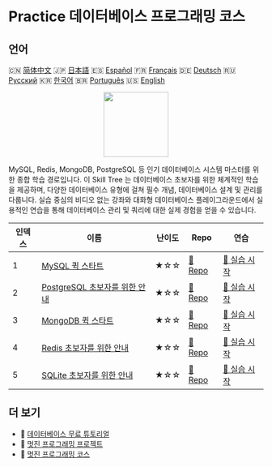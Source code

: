 # Practice 데이터베이스 프로그래밍 코스

## 언어

🇨🇳 [简体中文](README_zh.md) 🇯🇵 [日本語](README_ja.md) 🇪🇸 [Español](README_es.md) 🇫🇷 [Français](README_fr.md) 🇩🇪 [Deutsch](README_de.md) 🇷🇺 [Русский](README_ru.md) 🇰🇷 [한국어](README_ko.md) 🇧🇷 [Português](README_pt.md) 🇺🇸 [English](README.md) 

<div align="center">
<img width="128px" src="https://file.labex.io/path/S2s0kYPxCISr.png">
</div>

MySQL, Redis, MongoDB, PostgreSQL 등 인기 데이터베이스 시스템 마스터를 위한 종합 학습 경로입니다. 이 Skill Tree 는 데이터베이스 초보자를 위한 체계적인 학습을 제공하며, 다양한 데이터베이스 유형에 걸쳐 필수 개념, 데이터베이스 설계 및 관리를 다룹니다. 실습 중심의 비디오 없는 강좌와 대화형 데이터베이스 플레이그라운드에서 실용적인 연습을 통해 데이터베이스 관리 및 쿼리에 대한 실제 경험을 얻을 수 있습니다.

|   인덱스 | 이름                                                                                  | 난이도   | Repo                                                              | 연습                                                                 |
|----------|---------------------------------------------------------------------------------------|----------|-------------------------------------------------------------------|----------------------------------------------------------------------|
|        1 | [MySQL 퀵 스타트](https://labex.io/ko/courses/quick-start-with-mysql)                 | ★☆☆      | [🔗 Repo](https://github.com/labex-labs/quick-start-with-mysql)   | [🚀 실습 시작](https://labex.io/ko/courses/quick-start-with-mysql)   |
|        2 | [PostgreSQL 초보자를 위한 안내](https://labex.io/ko/courses/postgresql-for-beginners) | ★☆☆      | [🔗 Repo](https://github.com/labex-labs/postgresql-for-beginners) | [🚀 실습 시작](https://labex.io/ko/courses/postgresql-for-beginners) |
|        3 | [MongoDB 퀵 스타트](https://labex.io/ko/courses/quick-start-with-mongodb)             | ★☆☆      | [🔗 Repo](https://github.com/labex-labs/quick-start-with-mongodb) | [🚀 실습 시작](https://labex.io/ko/courses/quick-start-with-mongodb) |
|        4 | [Redis 초보자를 위한 안내](https://labex.io/ko/courses/redis-for-beginners)           | ★☆☆      | [🔗 Repo](https://github.com/labex-labs/redis-for-beginners)      | [🚀 실습 시작](https://labex.io/ko/courses/redis-for-beginners)      |
|        5 | [SQLite 초보자를 위한 안내](https://labex.io/ko/courses/sqlite-for-beginners)         | ★☆☆      | [🔗 Repo](https://github.com/labex-labs/sqlite-for-beginners)     | [🚀 실습 시작](https://labex.io/ko/courses/sqlite-for-beginners)     |

## 더 보기

- 🔗 [데이터베이스 무료 튜토리얼](https://github.com/labex-labs/database-free-tutorials)
- 🔗 [멋진 프로그래밍 프로젝트](https://github.com/labex-labs/awesome-programming-projects)
- 🔗 [멋진 프로그래밍 코스](https://github.com/labex-labs/awesome-programming-courses)

